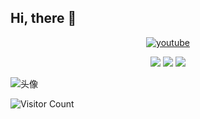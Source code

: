 ## Hi, there 🙋

<div id="title" align=center>

[![youtube](https://img.shields.io/badge/Video-YouTube-red)](https://www.youtube.com/@Oliver_hyl)

![](https://img.shields.io/badge/讨厌-打瞌睡-yellow) 
![](https://img.shields.io/badge/性格-开朗-green) 
![](https://img.shields.io/badge/爱好-拼好饭-red)

</div>

![头像](image/头像.jpg)

![Visitor Count](https://profile-counter.glitch.me/Mq-b/count.svg)

[github-sub-title:img]: https://readme-typing-svg.herokuapp.com?font=Segoe+Script&center=true&lines=mq白.

